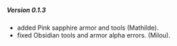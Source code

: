 ##### Version 0.1.3

- added Pink sapphire armor and tools (Mathilde).
- fixed Obsidian tools and armor alpha errors. (Milou).
